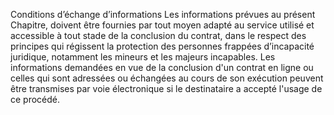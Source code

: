 Conditions d’échange d’informations
Les informations prévues au présent Chapitre, doivent être fournies par tout moyen adapté au service utilisé et accessible à tout stade de la conclusion du contrat, dans le respect des principes qui régissent la protection des personnes frappées d’incapacité juridique, notamment les mineurs et les majeurs incapables.
Les informations demandées en vue de la conclusion d'un contrat en ligne ou celles qui sont adressées ou échangées au cours de son exécution peuvent être transmises par voie électronique si le destinataire a accepté l'usage de ce procédé.